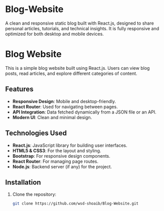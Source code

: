 # Blog-Website
A clean and responsive static blog built with React.js, designed to share personal articles, tutorials, and technical insights.  It is fully responsive and optimized for both desktop and mobile devices.
# Blog Website

This is a simple blog website built using React.js. Users can view blog posts, read articles, and explore different categories of content.

## Features

- **Responsive Design**: Mobile and desktop-friendly.
- **React Router**: Used for navigating between pages.
- **API Integration**: Data fetched dynamically from a JSON file or an API.
- **Modern UI**: Clean and minimal design.

## Technologies Used

- **React.js**: JavaScript library for building user interfaces.
- **HTML5 & CSS3**: For the layout and styling.
- **Bootstrap**: For responsive design components.
- **React Router**: For managing page routes.
- **Node.js**: Backend server (if any) for the project.
  
## Installation

1. Clone the repository:

   ```bash
   git clone https://github.com/wsd-shoaib/Blog-Website.git
